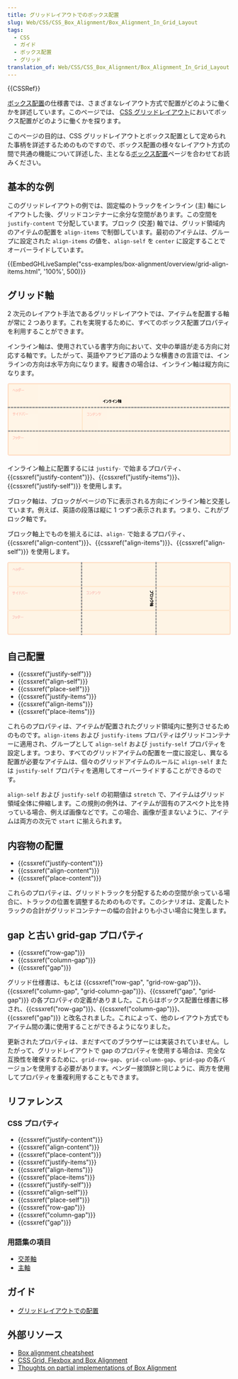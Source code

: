 ```yaml
---
title: グリッドレイアウトでのボックス配置
slug: Web/CSS/CSS_Box_Alignment/Box_Alignment_In_Grid_Layout
tags:
  - CSS
  - ガイド
  - ボックス配置
  - グリッド
translation_of: Web/CSS/CSS_Box_Alignment/Box_Alignment_In_Grid_Layout
---
```

{{CSSRef}}

[ボックス配置](/ja/docs/Web/CSS/CSS_Box_Alignment)の仕様書では、さまざまなレイアウト方式で配置がどのように働くかを詳述しています。このページでは、 [CSS グリッドレイアウト](/ja/docs/Web/CSS/CSS_Grid_Layout)においてボックス配置がどのように働くかを探ります。

このページの目的は、CSS グリッドレイアウトとボックス配置として定められた事柄を詳述するためのものですので、ボックス配置の様々なレイアウト方式の間で共通の機能について詳述した、主となる[ボックス配置](/ja/docs/Web/CSS/CSS_Box_Alignment)ページを合わせてお読みください。

## 基本的な例

このグリッドレイアウトの例では、固定幅のトラックをインライン (主) 軸にレイアウトした後、グリッドコンテナーに余分な空間があります。この空間を `justify-content` で分配しています。ブロック (交差) 軸では、グリッド領域内のアイテムの配置を `align-items` で制御しています。最初のアイテムは、グループに設定された `align-items` の値を、`align-self` を `center` に設定することでオーバーライドしています。

{{EmbedGHLiveSample("css-examples/box-alignment/overview/grid-align-items.html", '100%', 500)}}

## グリッド軸

2 次元のレイアウト手法であるグリッドレイアウトでは、アイテムを配置する軸が常に 2 つあります。これを実現するために、すべてのボックス配置プロパティを利用することができます。

インライン軸は、使用されている書字方向において、文中の単語が走る方向に対応する軸です。したがって、英語やアラビア語のような横書きの言語では、インラインの方向は水平方向になります。縦書きの場合は、インライン軸は縦方向になります。

![](inline_axis.png)

インライン軸上に配置するには `justify-` で始まるプロパティ、{{cssxref("justify-content")}}、{{cssxref("justify-items")}}、{{cssxref("justify-self")}} を使用します。

ブロック軸は、ブロックがページの下に表示される方向にインライン軸と交差しています。例えば、英語の段落は縦に 1 つずつ表示されます。つまり、これがブロック軸です。

ブロック軸上でものを揃えるには、`align-` で始まるプロパティ、{{cssxref("align-content")}}、{{cssxref("align-items")}}、{{cssxref("align-self")}} を使用します。

![](block_axis.png)

## 自己配置

- {{cssxref("justify-self")}}
- {{cssxref("align-self")}}
- {{cssxref("place-self")}}
- {{cssxref("justify-items")}}
- {{cssxref("align-items")}}
- {{cssxref("place-items")}}

これらのプロパティは、アイテムが配置されたグリッド領域内に整列させるためのものです。`align-items` および `justify-items` プロパティはグリッドコンテナーに適用され、グループとして `align-self` および `justify-self` プロパティを設定します。つまり、すべてのグリッドアイテムの配置を一度に設定し、異なる配置が必要なアイテムは、個々のグリッドアイテムのルールに `align-self` または `justify-self` プロパティを適用してオーバーライドすることができるのです。

`align-self` および `justify-self` の初期値は `stretch` で、アイテムはグリッド領域全体に伸縮します。この規則の例外は、アイテムが固有のアスペクト比を持っている場合、例えば画像などです。この場合、画像が歪まないように、アイテムは両方の次元で `start` に揃えられます。

## 内容物の配置

- {{cssxref("justify-content")}}
- {{cssxref("align-content")}}
- {{cssxref("place-content")}}

これらのプロパティは、グリッドトラックを分配するための空間が余っている場合に、トラックの位置を調整するためのものです。このシナリオは、定義したトラックの合計がグリッドコンテナーの幅の合計よりも小さい場合に発生します。

## gap と古い grid-gap プロパティ

- {{cssxref("row-gap")}}
- {{cssxref("column-gap")}}
- {{cssxref("gap")}}

グリッド仕様書は、もとは {{cssxref("row-gap", "grid-row-gap")}}、{{cssxref("column-gap", "grid-column-gap")}}、{{cssxref("gap", "grid-gap")}} の各プロパティの定義がありました。これらはボックス配置仕様書に移され、{{cssxref("row-gap")}}、{{cssxref("column-gap")}}、{{cssxref("gap")}} と改名されました。これによって、他のレイアウト方式でもアイテム間の溝に使用することができるようになりました。

更新されたプロパティは、まだすべてのブラウザーには実装されていません。したがって、グリッドレイアウトで gap のプロパティを使用する場合は、完全な互換性を確保するために、`grid-row-gap`、`grid-column-gap`、`grid-gap` の各バージョンを使用する必要があります。ベンダー接頭辞と同じように、両方を使用してプロパティを重複利用することもできます。

## リファレンス

### CSS プロパティ

- {{cssxref("justify-content")}}
- {{cssxref("align-content")}}
- {{cssxref("place-content")}}
- {{cssxref("justify-items")}}
- {{cssxref("align-items")}}
- {{cssxref("place-items")}}
- {{cssxref("justify-self")}}
- {{cssxref("align-self")}}
- {{cssxref("place-self")}}
- {{cssxref("row-gap")}}
- {{cssxref("column-gap")}}
- {{cssxref("gap")}}

### 用語集の項目

- [交差軸](/ja/docs/Glossary/Cross_Axis)
- [主軸](/ja/docs/Glossary/Main_Axis)

## ガイド

- [グリッドレイアウトでの配置](/ja/docs/Web/CSS/CSS_Grid_Layout/Box_Alignment_in_CSS_Grid_Layout)

## 外部リソース

- [Box alignment cheatsheet](https://rachelandrew.co.uk/css/cheatsheets/box-alignment)
- [CSS Grid, Flexbox and Box Alignment](https://www.smashingmagazine.com/2016/11/css-grids-flexbox-box-alignment-new-layout-standard/)
- [Thoughts on partial implementations of Box Alignment](https://blogs.igalia.com/jfernandez/2017/05/03/can-i-use-css-box-alignment/)
